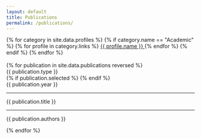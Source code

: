 ```yaml
---
layout: default
title: Publications
permalink: /publications/
---
```


<div class="container" style="margin-top: 1em">
  <div class="btn-group d-flex" role="group">
    {% for category in site.data.profiles %} {% if category.name == "Academic"
    %} {% for profile in category.links %}
    <a
      href="{{ profile.url }}{{ profile.username }}"
      class="btn btn-outline-dark"
      target="_blank"
      >{{ profile.name }}
      <span class="{{ profile.icon }}" style="color: {{ profile.color }}"></span
    ></a>
    {% endfor %} {% endif %} {% endfor %}
  </div>
  <br />
  <div class="row row-cols-1 row-cols-md-2 row-cols-lg-2 row-cols-xl-3 g-4">
    {% for publication in site.data.publications reversed %}
    <div class="col">
      <div
        class="card text-bg-light text-center h-100 border-0"
        style="border-radius: 22px"
      >
        <div class="card-body d-flex flex-column">
          <div class="row">
            <div class="col">
              <span class="badge bg-dark">{{ publication.type }}</span>
            </div>
            <div class="col">
              {% if publication.selected %}
              <span class="badge rounded-pill bg-warning">
                <span class="fas fa-star"></span>
              </span>
              {% endif %}
            </div>
            <div class="col text-end">
              <span class="badge bg-dark">{{ publication.year }}</span>
            </div>
          </div>
          <hr />
          <p
            class="card-text mb-0 flex-grow-1 d-flex align-items-center justify-content-center"
          >
            {{ publication.title }}
          </p>
          <hr />
          <p class="card-text text-body-secondary">{{ publication.authors }}</p>
        </div>
      </div>
    </div>
    {% endfor %}
  </div>
</div>
